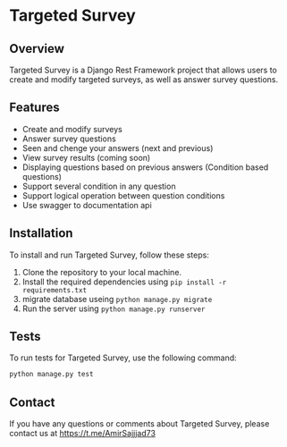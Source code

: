 # Targeted Survey

## Overview

Targeted Survey is a Django Rest Framework project that allows users to create and modify targeted surveys, as well as answer survey questions.

## Features

- Create and modify surveys
- Answer survey questions
- Seen and chenge your answers (next and previous)
- View survey results (coming soon)
- Displaying questions based on previous answers (Condition based questions)
- Support several condition in any question
- Support logical operation between question conditions
- Use swagger to documentation api

## Installation

To install and run Targeted Survey, follow these steps:

1. Clone the repository to your local machine.
2. Install the required dependencies using `pip install -r requirements.txt`
3. migrate database useing `python manage.py migrate`
4. Run the server using `python manage.py runserver`

## Tests

To run tests for Targeted Survey, use the following command:

```sh
python manage.py test
```

## Contact

If you have any questions or comments about Targeted Survey, please contact us at https://t.me/AmirSajjjad73
